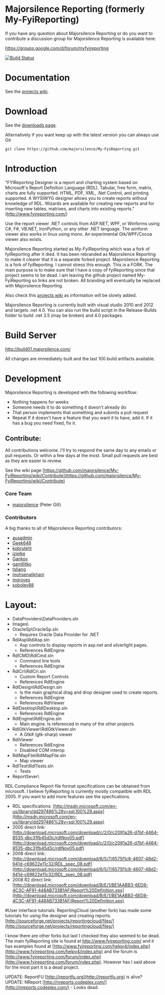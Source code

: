 # Majorsilence Reporting (formerly My-FyiReporting)

If you have any question about Majorsilence Reporting or do you want to contribute a discussion group for Majorsilence Reporting is available here:

https://groups.google.com/d/forum/myfyireporting

[![Build Status](https://travis-ci.org/majorsilence/My-FyiReporting.svg)](https://travis-ci.org/majorsilence/My-FyiReporting)

# Documentation
See the [projects wiki](https://github.com/majorsilence/My-FyiReporting/wiki).

# Download

See the [downloads page](https://github.com/majorsilence/My-FyiReporting/wiki/Downloads).

Alternatively if you want keep up with the latest version you can always use Git

    git clone https://github.com/majorsilence/My-FyiReporting.git

# Introduction
"FYIReporting Designer is a report and charting system based on Microsoft's Report Definition Language (RDL). 
Tabular, free form, matrix, charts are fully supported. HTML, PDF, XML, .Net Control, and printing supported. 
A WYSIWYG designer allows you to create reports without knowledge of RDL. Wizards are available for creating new 
reports and for inserting new tables, matrixes, and charts into existing reports." (http://www.fyireporting.com/)

Use the report viewer .NET controls from ASP.NET, WPF, or Winforms using C#, F#, VB.NET, IronPython, or any 
other .NET language.  The winform viewer also works in linux using mono.  An experimental Gtk/WPF/Cocoa viewer also exists. 

Majorsilence Reporting started as My-FyiReporting which was a fork of fyiReporting after it died. It has been rebranded as Majorsilence Reporting to make it clearer that it is a separate forked project.  Majorsilence Reporting is a fork of fyiReporting.  I cannot stress this enough.  This is a FORK.
The main purpose is to make sure that I have a copy of fyiReporting since that project seems to be dead.  I am leaving the
github project named My-FyiReporting so links are not broken.  All branding will eventually be replaced with Majorsilence Reporting.

Also check this [projects wiki](https://github.com/majorsilence/My-FyiReporting/wiki) as information will be slowly added.

Majorsilence Reporting is currently built with visual studio 2010 and 2012 and targets .net 4.0.  You can also run the build script in 
the Release-Builds folder to build .net 3.5 (may be broken) and 4.0 packages.  

# Build Server
http://build01.majorsilence.com/

All changes are immediately built and the last 100 build artifacts available.

# Development
Majorsilence Reporting is developed with the following workflow:

* Nothing happens for weeks
* Someone needs it to do something it doesn't already do
* That person implements that something and submits a pull request
* Repeat
If it doesn't have a feature that you want it to have, add it.  If it has a bug you need fixed, fix it.

## Contribute:
All contributions welcome.  I'll try to respond the same day to any emails or pull requests.  Or within a few 
days at the most.  Small pull requests are best as they are easier to review.

See the wiki page [https://github.com/majorsilence/My-FyiReporting/wiki/Contribute](https://github.com/majorsilence/My-FyiReporting/wiki/Contribute)

### Core Team

* [majorsilence](https://github.com/majorsilence) (Peter Gill)


### Contributors

A big thanks to all of Majorsilence Reporting contributors:

* [ausadmin](https://github.com/ausadmin)
* [Geek648](https://github.com/Geek648)
* [kobruleht](https://github.com/kobruleht)
* [jzielke](https://github.com/jzielke)
* [Gankov](https://github.com/Gankov)
* [gam6itko](https://github.com/gam6itko)
* [tsliang](https://github.com/tsliang)
* [mohsenalikhani](https://github.com/mohsenalikhani)
* [mgroves](https://github.com/mgroves)
* [sobolev88](https://github.com/sobolev88)


# Layout:

* DataProviders\DataProviders.sln
* Images\
* OracleSp\OracleSp.sln
	* Requires Oracle Data Provider for .NET
* RdlAsp\RdlAsp.sln
	* Asp controls to display reports in asp.net and silverlight pages.
	* References RdlEngine
* RdlCMD\RdlCmd.sln
	* Command line tools
	* References RdlEngine
* RdlCri\RdlCri.sln
	* Custom Report Controls
	* References RdlEngine
* RdlDesign\RdlDesign.sln
	* Is the main graphical drag and drop designer used to create reports.
	* References RdlEngine
	* References RdlViewer
* RdlDesktop\RdlDesktop.sln
	* References RdlEngine
* RdlEngine\RdlEngine.sln
	* Main engine.  Is referenced in many of the other projects
* RdlGtkViewer\RdlGtkViewer.sln
	* A Gtk# (gtk-sharp) viewer
* RdlViewer
	* References RdlEngine
	* Disabled COM interop
* RdlMapFile\RdlMapFile.sln
	 * Map viewer
* RdlTest\RdlTests.sln
	 * Tests
* ReportSever\


 RDL Compliance
Report file format specifications can be obtained from microsoft.  I believe fyiReporting is currently mostly 
compatible with RDL 2005.  If you want to add more features see the specfications.

* RDL specifications: [http://msdn.microsoft.com/en-us/library/dd297486%28v=sql.100%29.aspx](http://msdn.microsoft.com/en-us/library/dd297486%28v=sql.100%29.aspx)
* 2005 direct link: [http://download.microsoft.com/download/c/2/0/c2091a26-d7bf-4464-8535-dbc31fb45d3c/rdlNov05.pdf](http://download.microsoft.com/download/c/2/0/c2091a26-d7bf-4464-8535-dbc31fb45d3c/rdlNov05.pdf)
* 2008 direct link: [http://download.microsoft.com/download/6/5/7/6575f1c8-4607-48d2-941d-c69622e11c32/RDL_spec_08.pdf](http://download.microsoft.com/download/6/5/7/6575f1c8-4607-48d2-941d-c69622e11c32/RDL_spec_08.pdf)
* 2008 R2 direct link: [http://download.microsoft.com/download/B/E/1/BE1AABB3-6ED8-4C3C-AF91-448AB733B1AF/Report%20Definition.xps](http://download.microsoft.com/download/B/E/1/BE1AABB3-6ED8-4C3C-AF91-448AB733B1AF/Report%20Definition.xps)

#User interface tutorials:
ReportingCloud (another fork) has made some tutorials for using the designer and creating reports. 
[http://sourceforge.net/projects/reportingcloud/files/](http://sourceforge.net/projects/reportingcloud/files/)

I know there are other forks but last I checked they also seemed to be dead.  The main fyiReporting site is 
found at http://www.fyireporting.com/ and it has examples found at [http://www.fyireporting.com/helpv4/index.php](http://www.fyireporting.com/helpv4/index.php) and 
the forum is [http://www.fyireporting.com/forum/index.php](http://www.fyireporting.com/forum/index.php).  However has I said above for the most part it is a dead 
project.

UPDATE: ReportFU [http://reportfu.org](http://reportfu.org) is alive?  
UPDATE: NReport [http://nreports.codeplex.com/](http://nreports.codeplex.com/) - Looks dead.

